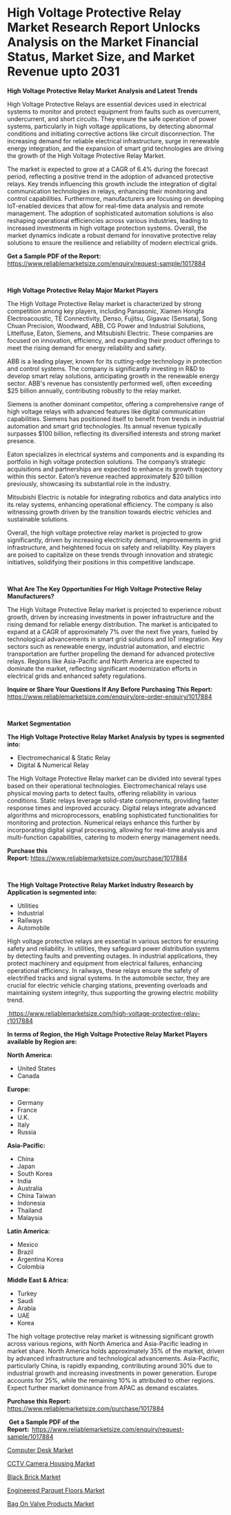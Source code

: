 <p><h1>High Voltage Protective Relay Market Research Report Unlocks Analysis on the Market Financial Status, Market Size, and Market Revenue upto 2031</h1></p><p><strong>High Voltage Protective Relay Market Analysis and Latest Trends</strong></p>
<p><p>High Voltage Protective Relays are essential devices used in electrical systems to monitor and protect equipment from faults such as overcurrent, undercurrent, and short circuits. They ensure the safe operation of power systems, particularly in high voltage applications, by detecting abnormal conditions and initiating corrective actions like circuit disconnection. The increasing demand for reliable electrical infrastructure, surge in renewable energy integration, and the expansion of smart grid technologies are driving the growth of the High Voltage Protective Relay Market.</p><p>The market is expected to grow at a CAGR of 6.4% during the forecast period, reflecting a positive trend in the adoption of advanced protective relays. Key trends influencing this growth include the integration of digital communication technologies in relays, enhancing their monitoring and control capabilities. Furthermore, manufacturers are focusing on developing IoT-enabled devices that allow for real-time data analysis and remote management. The adoption of sophisticated automation solutions is also reshaping operational efficiencies across various industries, leading to increased investments in high voltage protection systems. Overall, the market dynamics indicate a robust demand for innovative protective relay solutions to ensure the resilience and reliability of modern electrical grids.</p></p>
<p><strong>Get a Sample PDF of the Report:&nbsp;</strong> <a href="https://www.reliablemarketsize.com/enquiry/request-sample/1017884">https://www.reliablemarketsize.com/enquiry/request-sample/1017884</a></p>
<p>&nbsp;</p>
<p><strong>High Voltage Protective Relay Major Market Players</strong></p>
<p><p>The High Voltage Protective Relay market is characterized by strong competition among key players, including Panasonic, Xiamen Hongfa Electroacoustic, TE Connectivity, Denso, Fujitsu, Gigavac (Sensata), Song Chuan Precision, Woodward, ABB, CG Power and Industrial Solutions, Littelfuse, Eaton, Siemens, and Mitsubishi Electric. These companies are focused on innovation, efficiency, and expanding their product offerings to meet the rising demand for energy reliability and safety.</p><p>ABB is a leading player, known for its cutting-edge technology in protection and control systems. The company is significantly investing in R&D to develop smart relay solutions, anticipating growth in the renewable energy sector. ABB's revenue has consistently performed well, often exceeding $25 billion annually, contributing robustly to the relay market.</p><p>Siemens is another dominant competitor, offering a comprehensive range of high voltage relays with advanced features like digital communication capabilities. Siemens has positioned itself to benefit from trends in industrial automation and smart grid technologies. Its annual revenue typically surpasses $100 billion, reflecting its diversified interests and strong market presence.</p><p>Eaton specializes in electrical systems and components and is expanding its portfolio in high voltage protection solutions. The company’s strategic acquisitions and partnerships are expected to enhance its growth trajectory within this sector. Eaton’s revenue reached approximately $20 billion previously, showcasing its substantial role in the industry.</p><p>Mitsubishi Electric is notable for integrating robotics and data analytics into its relay systems, enhancing operational efficiency. The company is also witnessing growth driven by the transition towards electric vehicles and sustainable solutions.</p><p>Overall, the high voltage protective relay market is projected to grow significantly, driven by increasing electricity demand, improvements in grid infrastructure, and heightened focus on safety and reliability. Key players are poised to capitalize on these trends through innovation and strategic initiatives, solidifying their positions in this competitive landscape.</p></p>
<p>&nbsp;</p>
<p><strong>What Are The Key Opportunities For High Voltage Protective Relay Manufacturers?</strong></p>
<p><p>The High Voltage Protective Relay market is projected to experience robust growth, driven by increasing investments in power infrastructure and the rising demand for reliable energy distribution. The market is anticipated to expand at a CAGR of approximately 7% over the next five years, fueled by technological advancements in smart grid solutions and IoT integration. Key sectors such as renewable energy, industrial automation, and electric transportation are further propelling the demand for advanced protective relays. Regions like Asia-Pacific and North America are expected to dominate the market, reflecting significant modernization efforts in electrical grids and enhanced safety regulations.</p></p>
<p><strong>Inquire or Share Your Questions If Any Before Purchasing This Report:</strong> <a href="https://www.reliablemarketsize.com/enquiry/pre-order-enquiry/1017884">https://www.reliablemarketsize.com/enquiry/pre-order-enquiry/1017884</a></p>
<p>&nbsp;</p>
<p><strong>Market Segmentation</strong></p>
<p><strong>The High Voltage Protective Relay Market Analysis by types is segmented into:</strong></p>
<p><ul><li>Electromechanical & Static Relay</li><li>Digital & Numerical Relay</li></ul></p>
<p><p>The High Voltage Protective Relay market can be divided into several types based on their operational technologies. Electromechanical relays use physical moving parts to detect faults, offering reliability in various conditions. Static relays leverage solid-state components, providing faster response times and improved accuracy. Digital relays integrate advanced algorithms and microprocessors, enabling sophisticated functionalities for monitoring and protection. Numerical relays enhance this further by incorporating digital signal processing, allowing for real-time analysis and multi-function capabilities, catering to modern energy management needs.</p></p>
<p><strong>Purchase this Report:&nbsp;</strong><a href="https://www.reliablemarketsize.com/purchase/1017884">https://www.reliablemarketsize.com/purchase/1017884</a></p>
<p>&nbsp;</p>
<p><strong>The High Voltage Protective Relay Market Industry Research by Application is segmented into:</strong></p>
<p><ul><li>Utilities</li><li>Industrial</li><li>Railways</li><li>Automobile</li></ul></p>
<p><p>High voltage protective relays are essential in various sectors for ensuring safety and reliability. In utilities, they safeguard power distribution systems by detecting faults and preventing outages. In industrial applications, they protect machinery and equipment from electrical failures, enhancing operational efficiency. In railways, these relays ensure the safety of electrified tracks and signal systems. In the automobile sector, they are crucial for electric vehicle charging stations, preventing overloads and maintaining system integrity, thus supporting the growing electric mobility trend.</p></p>
<p><a href="https://www.reliablemarketsize.com/high-voltage-protective-relay-r1017884">&nbsp;https://www.reliablemarketsize.com/high-voltage-protective-relay-r1017884</a></p>
<p><strong>In terms of Region, the High Voltage Protective Relay Market Players available by Region are:</strong></p>
<p>
    <p> <strong> North America: </strong>
        <ul>
            <li>United States</li>
            <li>Canada</li>
        </ul>
        </p> 
    <p> <strong> Europe: </strong>
        <ul>
            <li>Germany</li>
            <li>France</li>
            <li>U.K.</li>
            <li>Italy</li>
            <li>Russia</li>
        </ul>
        </p> 
    <p> <strong> Asia-Pacific: </strong>
        <ul>
            <li>China</li>
            <li>Japan</li>
            <li>South Korea</li>
            <li>India</li>
            <li>Australia</li>
            <li>China Taiwan</li>
            <li>Indonesia</li>
            <li>Thailand</li>
            <li>Malaysia</li>
        </ul>
        </p> 
    <p> <strong> Latin America: </strong>
        <ul>
            <li>Mexico</li>
            <li>Brazil</li>
            <li>Argentina Korea</li>
            <li>Colombia</li>
        </ul>
        </p> 
    <p> <strong> Middle East & Africa: </strong>
        <ul>
            <li>Turkey</li>
            <li>Saudi</li>
            <li>Arabia</li>
            <li>UAE</li>
            <li>Korea</li>
        </ul>
    </p>
    </p>
<p><p>The high voltage protective relay market is witnessing significant growth across various regions, with North America and Asia-Pacific leading in market share. North America holds approximately 35% of the market, driven by advanced infrastructure and technological advancements. Asia-Pacific, particularly China, is rapidly expanding, contributing around 30% due to industrial growth and increasing investments in power generation. Europe accounts for 25%, while the remaining 10% is attributed to other regions. Expect further market dominance from APAC as demand escalates.</p></p>
<p><strong>Purchase this Report: </strong><a href="https://www.reliablemarketsize.com/purchase/1017884">https://www.reliablemarketsize.com/purchase/1017884</a></p>
<p>&nbsp;<strong>Get a Sample PDF of the Report:&nbsp;&nbsp;</strong><a href="https://www.reliablemarketsize.com/enquiry/request-sample/1017884">https://www.reliablemarketsize.com/enquiry/request-sample/1017884</a></p>
<p><strong></strong></p>
<p><p><a href="https://medium.com/@alaynarohan2014/this-report-on-computer-desk-market-is-a-comprehensive-analysis-of-market-shares-strategies-3161c17fee4f">Computer Desk Market</a></p><p><a href="https://issuu.com/reportprime-2/docs/cctv-camera-housing-market-size-203_a6b753b1f71478">CCTV Camera Housing Market</a></p><p><a href="https://issuu.com/reportprime-2/docs/black-brick-market-size-2030.pptx_58d053df0e50db">Black Brick Market</a></p><p><a href="https://www.linkedin.com/pulse/engineered-parquet-floors-market-size-growing-cagr-122-report-jozxe?trackingId=yGldPfbHTNezGzdod0ELNg%3D%3D">Engineered Parquet Floors Market</a></p><p><a href="https://www.linkedin.com/pulse/bag-valve-products-market-size-share-analysis-growth-trends-zkprf?trackingId=m1lC4%2FLKS7Sfr0eiWIaK%2Fw%3D%3D">Bag On Valve Products Market</a></p></p>